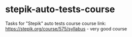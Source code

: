 # stepik-auto-tests-course
Tasks for "Stepik" auto tests course
course link: https://stepik.org/course/575/syllabus - very good course